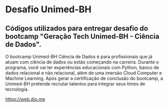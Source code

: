 # Desafio Unimed-BH

## Códigos utilizados para entregar desafio do bootcamp "Geração Tech Unimed-BH - Ciência de Dados".

O bootcamp Unimed-BH Ciência de Dados é para profissionais que já atuam com ciência de dados ou estão começando na carreira. Durante o programa, você vai ter experiências educacionais com Python, banco de dados relacional e não relacional, além de uma imersão Cloud Computer e Machine Learning. Após gerar a certificação de conclusão do bootcamp, a Unimed-BH pretende recrutar talentos para integrar seus times de tecnologia.

https://web.dio.me
